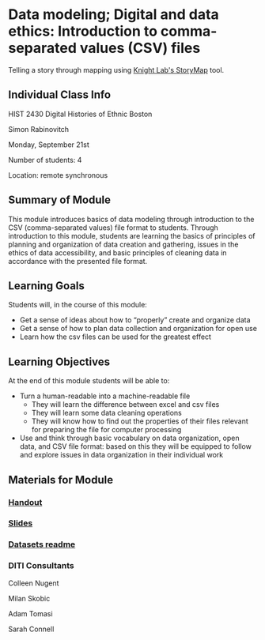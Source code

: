 <h1>Data modeling; Digital and data ethics: Introduction to comma-separated values (CSV) files</h1>

Telling a story through mapping using [Knight Lab's StoryMap](https://storymap.knightlab.com/) tool.

<h2>Individual Class Info</h2>

HIST 2430 Digital Histories of Ethnic Boston

Simon Rabinovitch

Monday, September 21st

Number of students: 4

Location: remote synchronous

<h2>Summary of Module</h2>

This module introduces basics of data modeling through introduction to the CSV (comma-separated values) file format to students. Through introduction to this module, students are learning the basics of principles of planning and organization of data creation and gathering, issues in the ethics of data accessibility, and basic principles of cleaning data in accordance with the presented file format.

<h2>Learning Goals</h2>

Students will, in the course of this module:
* Get a sense of ideas about how to “properly” create and organize data
* Get a sense of how to plan data collection and organization for open use
* Learn how the csv files can be used for the greatest effect

<h2>Learning Objectives</h2>

At the end of this module students will be able to:
* Turn a human-readable into a machine-readable file
  * They will learn the difference between excel and csv files
  * They will learn some data cleaning operations
  * They will know how to find out the properties of their files relevant for preparing the file for computer processing
* Use and think through basic vocabulary on data organization, open data, and CSV file format: based on this they will be equipped to follow and explore issues in data organization in their individual work

<h2>Materials for Module</h2>

### [Handout](https://github.com/NULabNortheastern/digitalassignmentshowcase/blob/master/data-management/fa20-rabinovitch-hist2430-csv/Handout.pdf)

### [Slides](https://github.com/NULabNortheastern/digitalassignmentshowcase/blob/master/data-management/fa20-rabinovitch-hist2430-csv/slides.pdf)

### [Datasets readme](https://github.com/NULabNortheastern/digitalassignmentshowcase/blob/master/data-management/fa20-rabinovitch-hist2430-csv/spreadsheets_hist2430_readme.pdf)

<h3>DITI Consultants</h3>

Colleen Nugent

Milan Skobic

Adam Tomasi

Sarah Connell
